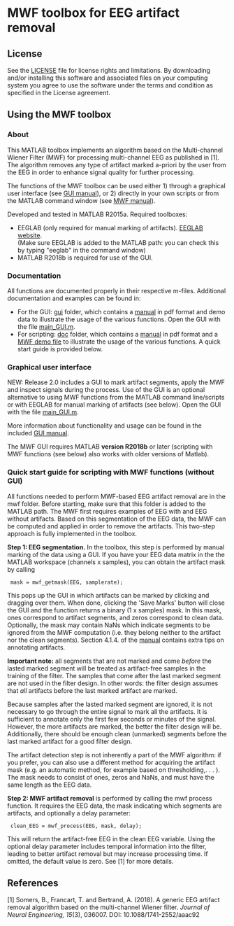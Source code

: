 # MWF toolbox for EEG artifact removal

## License

See the [LICENSE](LICENSE.md) file for license rights and limitations. 
By downloading and/or installing this software and associated files on your computing system you agree to use the software under the terms and condition as specified in the License agreement.

## Using the MWF toolbox

### About

This MATLAB toolbox implements an algorithm based on the Multi-channel Wiener Filter (MWF) 
for processing multi-channel EEG as published in [1]. The algorithm removes any type of 
artifact marked a-priori by the user from the EEG in order to enhance signal quality for 
further processing.

The functions of the MWF toolbox can be used either 1) through a graphical user interface
(see [GUI manual](gui/GUI_manual.pdf)), or 2) directly in your own scripts or from the MATLAB
command window (see [MWF manual](doc/mwf_manual.pdf)).

Developed and tested in MATLAB R2015a. Required toolboxes:
 - EEGLAB (only required for manual marking of artifacts). [EEGLAB website](https://sccn.ucsd.edu/eeglab/index.php).  
 (Make sure EEGLAB is added to the MATLAB path: you can check this by typing "eeglab" in the command window)
 - MATLAB R2018b is required for use of the GUI.

### Documentation

All functions are documented properly in their respective m-files. Additional documentation 
and examples can be found in:
- For the GUI: [gui](gui/) folder, which contains a [manual](gui/GUI_manual.pdf) in pdf format and demo data to illustrate the usage of the various functions. Open the GUI with the file [main_GUI.m](gui/main_GUI.m).
- For scripting: [doc](doc/) folder, which contains a [manual](doc/mwf_manual.pdf) in pdf format and a [MWF demo file](doc/mwf_demo.m) to illustrate 
the usage of the various functions. A quick start guide is provided below.

### Graphical user interface

NEW: Release 2.0 includes a GUI to mark artifact segments, apply the MWF and inspect signals during the process. Use of the GUI is an optional alternative to using MWF functions from the MATLAB command line/scripts or with EEGLAB for manual marking of artifacts (see below). Open the GUI with the file [main_GUI.m](gui/main_GUI.m).

More information about functionality and usage can be found in the included [GUI manual](gui/GUI_manual.pdf).

The MWF GUI requires MATLAB **version R2018b** or later (scripting with MWF functions (see below) also works with older versions of Matlab).
 
### Quick start guide for scripting with MWF functions (without GUI)
 
All functions needed to perform MWF-based EEG artifact removal are in the mwf folder.
Before starting, make sure that this folder is added to the MATLAB path.
The MWF first requires examples of EEG with and EEG without artifacts. Based on this
segmentation of the EEG data, the MWF can be computed and applied in order to remove
the artifacts. This two-step approach is fully implemented in the toolbox.

**Step 1: EEG segmentation.** In the toolbox, this step is performed by manual marking
of the data using a GUI. If you have your EEG data matrix in the the MATLAB workspace
(channels x samples), you can obtain the artifact mask by calling

     mask = mwf_getmask(EEG, samplerate);
 
This pops up the GUI in which artifacts can be marked by clicking and dragging over
them. When done, clicking the 'Save Marks' button will close the GUI and the function
returns a binary (1 x samples) mask. In this mask, ones correspond to artifact segments, and
zeros correspond to clean data. Optionally, the mask may contain NaNs which indicate segments 
to be ignored from the MWF computation (i.e. they belong neither to the artifact nor the clean 
segments). Section 4.1.4. of the [manual](doc/mwf_manual.pdf) contains extra 
tips on annotating artifacts.

**Important note:** all segments that are not marked and come *before* the lasted marked 
segment will be treated as artifact-free samples in the training of the filter. The samples 
that come after the last marked segment are not used in the filter design. In other words: 
the filter design assumes that *all* artifacts before the last marked artifact are marked. 

Because samples after the lasted marked segment are ignored, it is not necessary to go through 
the entire signal to mark all the artifacts. It is sufficient to annotate only the first few 
seconds or minutes of the signal. However, the more artifacts are marked, the better the filter 
design will be. Additionally, there should be enough clean (unmarked) segments before the last 
marked artifact for a good filter design.

The artifact detection step is not inherently a part of the MWF algorithm: if you prefer,
you can also use a different method for acquiring the artifact mask (e.g. an automatic method,
for example based on thresholding,. . . ). The mask needs to consist of ones, zeros and NaNs, 
and must have the same length as the EEG data.
 
**Step 2: MWF artifact removal** is performed by calling the mwf process function. It
requires the EEG data, the mask indicating which segments are artifacts, and optionally a
delay parameter:
 
     clean_EEG = mwf_process(EEG, mask, delay);

This will return the artifact-free EEG in the clean EEG variable. Using the optional delay
parameter includes temporal information into the filter, leading to better artifact removal but
may increase processing time. If omitted, the default value is zero. See [1] for more details.


## References
 
[1] Somers, B., Francart, T. and Bertrand, A. (2018). A generic EEG artifact removal algorithm based on the multi-channel Wiener filter. 
_Journal of Neural Engineering, 15_(3), 036007. DOI: 10.1088/1741-2552/aaac92

